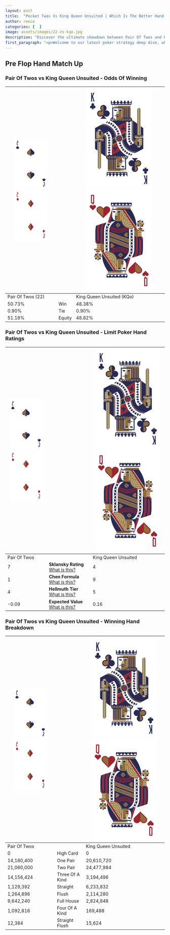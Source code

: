 ```yaml
---
layout: post
title:  "Pocket Twos Vs King Queen Unsuited | Which Is The Better Hand In Poker? A Complete Guide"
author: reece
categories: [  ]
image: assets/images/22-vs-kqo.jpg
description: "Discover the ultimate showdown between Pair Of Twos and King Queen Unsuited in poker! Uncover the odds, strategies, and scenarios where one hand triumphs over the other. Get ready to up your poker game with this thrilling analysis."
first_paragraph: "<p>Welcome to our latest poker strategy deep dive, where we're pitting two distinct hands against each other in a high-stakes showdown: Pair Of Twos vs King Queen Unsuited.</p><p>In the dynamic world of poker, every decision counts, and knowing which hand holds the upper hand is key to your success at the table.</p><p>In this article, we'll dissect these two hands, explore the scenarios where one dominates the other, and equip you with the knowledge to make strategic choices that can tip the odds in your favor.</p><p>Get ready to unravel the intriguing dynamics of these poker hands and elevate your game to new heights.</p>"
---
```




[comment]: # (sp0)

## Pre Flop Hand Match Up

<div class="table hand-ratings" markdown="1"> 



### Pair Of Twos vs King Queen Unsuited - Odds Of Winning


    
| ![image info](assets/images/hand1/2.png) ![image info](assets/images/hand1/2o.png) |  | ![image info](assets/images/hand2/K.png) ![image info](assets/images/hand2/Qo.png) |
| -------- | -------- | -------- |
| Pair Of Twos (22) |  | King Queen Unsuited (KQo) |
| 50.73% | Win | 48.38% |
| 0.90% | Tie | 0.90% |
| 51.18% | Equity | 48.82% |




[comment]: # (sp1)



### Pair Of Twos vs King Queen Unsuited - Limit Poker Hand Ratings


    
| ![image info](assets/images/hand1/2.png) ![image info](assets/images/hand1/2o.png) |  | ![image info](assets/images/hand2/K.png) ![image info](assets/images/hand2/Qo.png) |
| -------- | -------- | -------- |
| Pair Of Twos |  | King Queen Unsuited |
| 7 | **Sklansky Rating** [What is this?](/sklansky-rating-explained) | 4 |
| 1 | **Chen Formula** [What is this?](/chen-formula-explained) | 9 |
| 4 | **Hellmuth Tier** [What is this?](/Hellmuth-tier-explained) | 5 |
| -0.09 | **Expected Value** [What is this?](/expected-value-explained) | 0.16 |




[comment]: # (sp2)



### Pair Of Twos vs King Queen Unsuited - Winning Hand Breakdown


    
| ![image info](assets/images/hand1/2.png) ![image info](assets/images/hand1/2o.png) |  | ![image info](assets/images/hand2/K.png) ![image info](assets/images/hand2/Qo.png) |
| -------- | -------- | -------- |
| Pair Of Twos |  | King Queen Unsuited |
| 0 | High Card | 0 |
| 14,180,400 | One Pair | 20,610,720 |
| 21,060,000 | Two Pair | 24,477,984 |
| 14,156,424 | Three Of A Kind | 3,194,496 |
| 1,129,392 | Straight | 6,233,832 |
| 1,264,896 | Flush | 2,114,280 |
| 9,642,240 | Full House | 2,824,848 |
| 1,092,816 | Four Of A Kind | 169,488 |
| 12,384 | Straight Flush | 15,624 |




[comment]: # (sp3)



</div>

[comment]: # (sp4)



[comment]: # (sp5)


